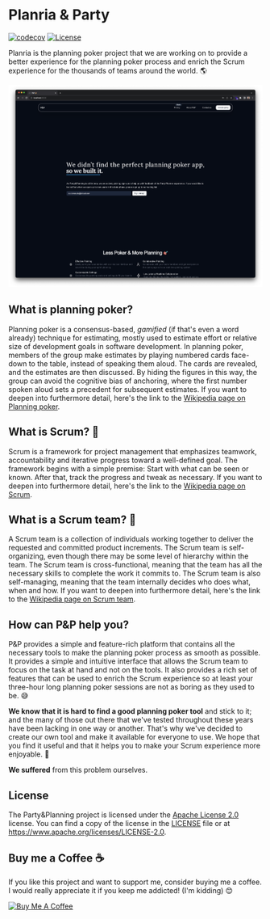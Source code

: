# Planria & Party

[![codecov](https://codecov.io/gh/leolemos/party-planner/branch/main/graph/badge.svg)](https://codecov.io/gh/mrlemoos/party-planner)
[![License](https://img.shields.io/badge/license-Apache%202.0-blue.svg)](https://www.apache.org/licenses/LICENSE-2.0)

Planria is the planning poker project that we are working on to provide a better experience for the planning poker process and enrich the Scrum experience for the thousands of teams around the world. 🌎

![P&P logo](./readme-assets/homepage-screenshot.png)

## What is planning poker?

Planning poker is a consensus-based, *gamified* (if that's even a word already) technique for estimating, mostly used to estimate effort or relative size of development goals in software development. In planning poker, members of the group make estimates by playing numbered cards face-down to the table, instead of speaking them aloud. The cards are revealed, and the estimates are then discussed. By hiding the figures in this way, the group can avoid the cognitive bias of anchoring, where the first number spoken aloud sets a precedent for subsequent estimates. If you want to deepen into furthermore detail, here's the link to the [Wikipedia page on Planning poker](https://en.wikipedia.org/wiki/Planning_poker).

## What is Scrum? 🤔

Scrum is a framework for project management that emphasizes teamwork, accountability and iterative progress toward a well-defined goal. The framework begins with a simple premise: Start with what can be seen or known. After that, track the progress and tweak as necessary. If you want to deepen into furthermore detail, here's the link to the [Wikipedia page on Scrum](https://en.wikipedia.org/wiki/Scrum_(software_development)).

## What is a Scrum team? 🤔

A Scrum team is a collection of individuals working together to deliver the requested and committed product increments. The Scrum team is self-organizing, even though there may be some level of hierarchy within the team. The Scrum team is cross-functional, meaning that the team has all the necessary skills to complete the work it commits to. The Scrum team is also self-managing, meaning that the team internally decides who does what, when and how. If you want to deepen into furthermore detail, here's the link to the [Wikipedia page on Scrum team](https://en.wikipedia.org/wiki/Scrum_(software_development)#Scrum_team).

## How can P&P help you?

P&P provides a simple and feature-rich platform that contains all the necessary tools to make the planning poker process as smooth as possible. It provides a simple and intuitive interface that allows the Scrum team to focus on the task at hand and not on the tools. It also provides a rich set of features that can be used to enrich the Scrum experience so at least your three-hour long planning poker sessions are not as boring as they used to be. 😅

**We know that it is hard to find a good planning poker tool** and stick to it; and the many of those out there that we've tested throughout these years have been lacking in one way or another. That's why we've decided to create our own tool and make it available for everyone to use. We hope that you find it useful and that it helps you to make your Scrum experience more enjoyable. 🤗

**We suffered** from this problem ourselves.

## License

The Party&Planning project is licensed under the [Apache License 2.0](https://www.apache.org/licenses/LICENSE-2.0) license. You can find a copy of the license in the [LICENSE](./LICENSE) file or at <https://www.apache.org/licenses/LICENSE-2.0>.

## Buy me a Coffee ☕️

If you like this project and want to support me, consider buying me a coffee. I would really appreciate it if you keep me addicted! (I'm kidding) 😊

<a href="https://www.buymeacoffee.com/leolemos" target="_blank"><img src="https://cdn.buymeacoffee.com/buttons/default-orange.png" alt="Buy Me A Coffee" height="41" width="174"></a>

